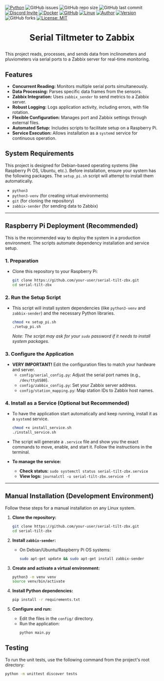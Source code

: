 [![Python](https://img.shields.io/badge/Python-3.11-brightgreen)](https://www.python.org/) 
![GitHub issues](https://img.shields.io/github/issues/rotoapanta/raspberry-api) 
![GitHub repo size](https://img.shields.io/github/repo-size/rotoapanta/raspberry-api) 
![GitHub last commit](https://img.shields.io/github/last-commit/rotoapanta/raspberry-api)
[![Discord Invite](https://img.shields.io/badge/discord-join%20now-green)](https://discord.gg/bf6rWDbJ) 
[![Docker](https://img.shields.io/badge/Docker-No-brightgreen)](https://www.docker.com/) 
[![GitHub](https://img.shields.io/badge/GitHub-Project-brightgreen)](https://github.com/rotoapanta/raspberry-api) 
[![Linux](https://img.shields.io/badge/Linux-Supported-brightgreen)](https://www.linux.org/) 
[![Author](https://img.shields.io/badge/Roberto%20-Toapanta-brightgreen)](https://www.linkedin.com/in/roberto-carlos-toapanta-g/) 
[![Version](https://img.shields.io/badge/Version-1.0.0-brightgreen)](#change-log) 
![GitHub forks](https://img.shields.io/github/forks/rotoapanta/raspberry-api?style=social) 
[![License: MIT](https://img.shields.io/badge/License-MIT-blue.svg)](https://opensource.org/licenses/MIT)

# <p align="center">Serial Tiltmeter to Zabbix</p>

This project reads, processes, and sends data from inclinometers and pluviometers via serial ports to a Zabbix server for real-time monitoring.

## Features

- **Concurrent Reading:** Monitors multiple serial ports simultaneously.
- **Data Processing:** Parses specific data frames from the sensors.
- **Zabbix Integration:** Uses `zabbix_sender` to send metrics to a Zabbix server.
- **Robust Logging:** Logs application activity, including errors, with file rotation.
- **Flexible Configuration:** Manages port and Zabbix settings through external files.
- **Automated Setup:** Includes scripts to facilitate setup on a Raspberry Pi.
- **Service Execution:** Allows installation as a `systemd` service for continuous operation.

## System Requirements

This project is designed for Debian-based operating systems (like Raspberry Pi OS, Ubuntu, etc.). Before installation, ensure your system has the following packages. The `setup_pi.sh` script will attempt to install them automatically.

- `python3`
- `python3-venv` (for creating virtual environments)
- `git` (for cloning the repository)
- `zabbix-sender` (for sending data to Zabbix)

---

## Raspberry Pi Deployment (Recommended)

This is the recommended way to deploy the system in a production environment. The scripts automate dependency installation and service setup.

### 1. Preparation

- Clone this repository to your Raspberry Pi:
  ```bash
  git clone https://github.com/your-user/serial-tilt-zbx.git
  cd serial-tilt-zbx
  ```

### 2. Run the Setup Script

- This script will install system dependencies (like `python3-venv` and `zabbix-sender`) and the necessary Python libraries.
  ```bash
  chmod +x setup_pi.sh
  ./setup_pi.sh
  ```
  *Note: The script may ask for your `sudo` password if it needs to install system packages.*

### 3. Configure the Application

- **VERY IMPORTANT!** Edit the configuration files to match your hardware and server.
  - `config/serial_config.py`: Adjust the serial port names (e.g., `/dev/ttyUSB0`).
  - `config/zabbix_config.py`: Set your Zabbix server address.
  - `config/station_mapping.py`: Map station IDs to Zabbix host names.

### 4. Install as a Service (Optional but Recommended)

- To have the application start automatically and keep running, install it as a `systemd` service.
  ```bash
  chmod +x install_service.sh
  ./install_service.sh
  ```
- The script will generate a `.service` file and show you the exact commands to move, enable, and start it. Follow the instructions in the terminal.

- **To manage the service:**
  - **Check status:** `sudo systemctl status serial-tilt-zbx.service`
  - **View logs:** `journalctl -u serial-tilt-zbx.service -f`

---

## Manual Installation (Development Environment)

Follow these steps for a manual installation on any Linux system.

1. **Clone the repository:**
   ```bash
   git clone https://github.com/your-user/serial-tilt-zbx.git
   cd serial-tilt-zbx
   ```

2. **Install `zabbix-sender`:**
   - On Debian/Ubuntu/Raspberry Pi OS systems:
     ```bash
     sudo apt-get update && sudo apt-get install zabbix-sender
     ```

3. **Create and activate a virtual environment:**
   ```bash
   python3 -m venv venv
   source venv/bin/activate
   ```

4. **Install Python dependencies:**
   ```bash
   pip install -r requirements.txt
   ```

5. **Configure and run:**
   - Edit the files in the `config/` directory.
   - Run the application:
     ```bash
     python main.py
     ```

## Testing

To run the unit tests, use the following command from the project's root directory:

```bash
python -m unittest discover tests
```
